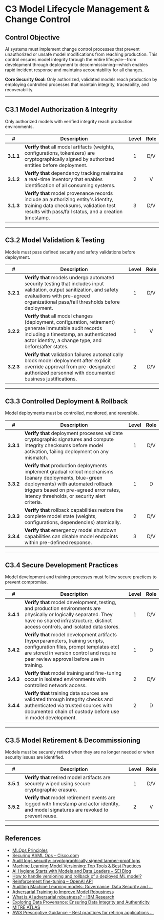 # C3 Model Lifecycle Management & Change Control

## Control Objective

AI systems must implement change control processes that prevent unauthorized or unsafe model modifications from reaching production. This control ensures model integrity through the entire lifecycle--from development through deployment to decommissioning--which enables rapid incident response and maintains accountability for all changes.

**Core Security Goal:** Only authorized, validated models reach production by employing controlled processes that maintain integrity, traceability, and recoverability.

---

## C3.1 Model Authorization & Integrity

Only authorized models with verified integrity reach production environments.

| # | Description | Level | Role |
|:--------:|---------------------------------------------------------------------------------------------------------------------|:---:|:---:|
| **3.1.1** | **Verify that** all model artifacts (weights, configurations, tokenizers) are cryptographically signed by authorized entities before deployment. | 1 | D/V |
| **3.1.2** | **Verify that** dependency tracking maintains a real-time inventory that enables identification of all consuming systems. | 2 | V |
| **3.1.3**  | **Verify that** model provenance records include an authorizing entity's identity, training data checksums, validation test results with pass/fail status, and a creation timestamp. | 3 | D/V |

---

## C3.2 Model Validation & Testing

Models must pass defined security and safety validations before deployment.

| # | Description | Level | Role |
|:--------:|---------------------------------------------------------------------------------------------------------------------|:---:|:---:|
| **3.2.1** | **Verify that** models undergo automated security testing that includes input validation, output sanitization, and safety evaluations with pre-agreed organizational pass/fail thresholds before deployment. | 1 | D/V |
| **3.2.2** | **Verify that** all model changes (deployment, configuration, retirement) generate immutable audit records including a timestamp, an authenticated actor identity, a change type, and before/after states. | 1 | V |
| **3.2.3** | **Verify that** validation failures automatically block model deployment after explicit override approval from pre-designated authorized personnel with documented business justifications. | 2 | D/V |

---

## C3.3 Controlled Deployment & Rollback

Model deployments must be controlled, monitored, and reversible.

| # | Description | Level | Role |
|:--------:|---------------------------------------------------------------------------------------------------------------------|:---:|:---:|
| **3.3.1** | **Verify that** deployment processes validate cryptographic signatures and compute integrity checksums before model activation, failing deployment on any mismatch. | 1 | D/V |
| **3.3.2** | **Verify that** production deployments implement gradual rollout mechanisms (canary deployments, blue-green deployments) with automated rollback triggers based on pre-agreed error rates, latency thresholds, or security alert criteria. | 1 | D |
| **3.3.3** | **Verify that** rollback capabilities restore the complete model state (weights, configurations, dependencies) atomically. | 2 | D/V |
| **3.3.4** | **Verify that** emergency model shutdown capabilities can disable model endpoints within pre-defined response. | 3 | D/V |

---

## C3.4 Secure Development Practices

Model development and training processes must follow secure practices to prevent compromise.

| # | Description | Level | Role |
|:--------:|---------------------------------------------------------------------------------------------------------------------|:---:|:---:|
| **3.4.1** | **Verify that** model development, testing, and production environments are physically or logically separated. They have no shared infrastructure, distinct access controls, and isolated data stores. | 1 | D/V |
| **3.4.2**  | **Verify that** model development artifacts (hyperparameters, training scripts, configuration files, prompt templates etc) are stored in version control and require peer review approval before use in training. | 1 | D |
| **3.4.3** | **Verify that** model training and fine-tuning occur in isolated environments with controlled network access. | 2 | D/V |
| **3.4.4** | **Verify that** training data sources are validated through integrity checks and authenticated via trusted sources with documented chain of custody before use in model development. | 2 | D |

---

## C3.5 Model Retirement & Decommissioning

Models must be securely retired when they are no longer needed or when security issues are identified.

| # | Description | Level | Role |
|:--------:|---------------------------------------------------------------------------------------------------------------------|:---:|:---:|
| **3.5.1** | **Verify that** retired model artifacts are securely wiped using secure cryptographic erasure. | 1 | D/V |
| **3.5.2** | **Verify that** model retirement events are logged with timestamp and actor identity, and model signatures are revoked to prevent reuse. | 2 | V |

---

## References

* [MLOps Principles](https://ml-ops.org/content/mlops-principles)
* [Securing AI/ML Ops – Cisco.com](https://sec.cloudapps.cisco.com/security/center/resources/SecuringAIMLOps)
* [Audit logs security: cryptographically signed tamper-proof logs](https://www.cossacklabs.com/blog/audit-logs-security/)
* [Machine Learning Model Versioning: Top Tools & Best Practices](https://lakefs.io/blog/model-versioning/)
* [AI Hygiene Starts with Models and Data Loaders – SEI Blog](https://insights.sei.cmu.edu/documents/6190/AI-Hygiene-Starts-with-Models-and-Data-Loaders_1G0KTRh.pdf)
* [How to handle versioning and rollback of a deployed ML model?](https://learn.microsoft.com/en-au/answers/questions/1845378/how-to-handle-versioning-and-rollback-of-a-deploye)
* [Reinforcement fine-tuning – OpenAI API](https://platform.openai.com/docs/guides/reinforcement-fine-tuning)
* [Auditing Machine Learning models: Governance, Data Security and …](https://www.linkedin.com/pulse/auditing-machine-learning-models-governance-data-security-negrete-yn81f)
* [Adversarial Training to Improve Model Robustness](https://medium.com/%40amit25173/adversarial-training-to-improve-model-robustness-5e285b516713)
* [What is AI adversarial robustness? – IBM Research](https://research.ibm.com/blog/securing-ai-workflows-with-adversarial-robustness)
* [Exploring Data Provenance: Ensuring Data Integrity and Authenticity](https://www.astera.com/type/blog/data-provenance/)
* [MITRE ATLAS](https://atlas.mitre.org/)
* [AWS Prescriptive Guidance – Best practices for retiring applications …](https://docs.aws.amazon.com/pdfs/prescriptive-guidance/latest/migration-app-retirement-best-practices/migration-app-retirement-best-practices.pdf)
